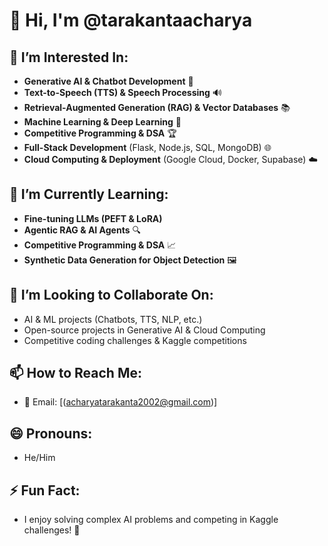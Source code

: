 # 👋 Hi, I'm @tarakantaacharya

## 👀 I’m Interested In:
- **Generative AI & Chatbot Development** 🤖
- **Text-to-Speech (TTS) & Speech Processing** 🔊
- **Retrieval-Augmented Generation (RAG) & Vector Databases** 📚
- **Machine Learning & Deep Learning** 🧠
- **Competitive Programming & DSA** 🏆
- **Full-Stack Development** (Flask, Node.js, SQL, MongoDB) 🌐
- **Cloud Computing & Deployment** (Google Cloud, Docker, Supabase) ☁️

## 🌱 I’m Currently Learning:
- **Fine-tuning LLMs (PEFT & LoRA)**
- **Agentic RAG & AI Agents** 🔍
- **Competitive Programming & DSA** 📈
- **Synthetic Data Generation for Object Detection** 🖼️

## 💞️ I’m Looking to Collaborate On:
- AI & ML projects (Chatbots, TTS, NLP, etc.)
- Open-source projects in Generative AI & Cloud Computing
- Competitive coding challenges & Kaggle competitions

## 📫 How to Reach Me:
- 📩 Email: [(acharyatarakanta2002@gmail.com)]

## 😄 Pronouns:
- He/Him

## ⚡ Fun Fact:
- I enjoy solving complex AI problems and competing in Kaggle challenges! 🚀

<!---
tarakantaacharya/tarakantaacharya is a ✨ special ✨ repository because its `README.md` (this file) appears on your GitHub profile.
You can click the Preview link to take a look at your changes.
--->


<!---
tarakantaacharya/tarakantaacharya is a ✨ special ✨ repository because its `README.md` (this file) appears on your GitHub profile.
You can click the Preview link to take a look at your changes.
--->
